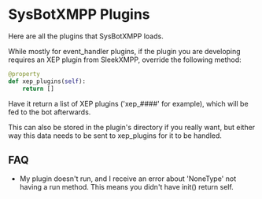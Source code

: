 SysBotXMPP Plugins
==================
Here are all the plugins that SysBotXMPP loads.

While mostly for event_handler plugins, if the plugin you are developing requires an XEP plugin from SleekXMPP, override the following method:
```python
@property
def xep_plugins(self):
	return []
```

Have it return a list of XEP plugins ('xep_####' for example), which will be fed to the bot afterwards.

This can also be stored in the plugin's directory if you really want, but either way this data needs to be sent to xep_plugins for it to be handled.

FAQ
----
* My plugin doesn't run, and I receive an error about 'NoneType' not having a run method.
This means you didn't have init() return self.